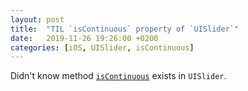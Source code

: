 ```yaml
---
layout: post
title:  "TIL `isContinuous` property of `UISlider`"
date:   2019-11-26 19:26:00 +0200
categories: [iOS, UISlider, isContinuous]
---
```

Didn't know method [`isContinuous`](https://developer.apple.com/documentation/uikit/uislider/1621340-iscontinuous) exists in `UISlider`.
